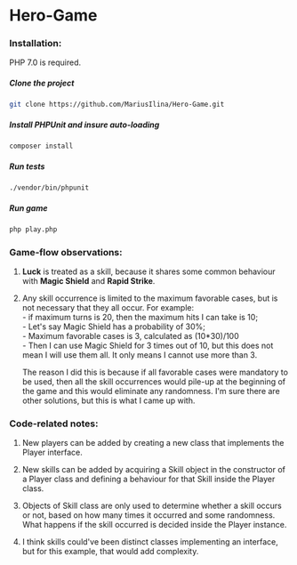 # Hero-Game

<h3>Installation:</h3>
PHP 7.0 is required.
<h5>Clone the project</h5>

```bash
git clone https://github.com/MariusIlina/Hero-Game.git
```

<h5>Install PHPUnit and insure auto-loading</h5>

```bash
composer install
```

<h5>Run tests</h5>

```bash
./vendor/bin/phpunit
```

<h5>Run game</h5>

```bash
php play.php
```

<h3>Game-flow observations:</h3>

1. **Luck** is treated as a skill, because it shares some common behaviour with **Magic Shield** and **Rapid Strike**.
2. Any skill occurrence is limited to the maximum favorable cases, but is not necessary that they all occur. For example:
    <br>- if maximum turns is 20, then the maximum hits I can take is 10;
    <br>- Let's say Magic Shield has a probability of 30%;
    <br>- Maximum favorable cases is 3, calculated as (10*30)/100
    <br>- Then I can use Magic Shield for 3 times out of 10, but this does not mean I will use them all. It only means I cannot use more than 3.
    
    The reason I did this is because if all favorable cases were mandatory to be used, then all the skill occurrences would pile-up at the beginning of the game and this would eliminate any randomness. I'm sure there are other solutions, but this is what I came up with.
   
<h3>Code-related notes:</h3>

1. New players can be added by creating a new class that implements the Player interface.

2. New skills can be added by acquiring a Skill object in the constructor of a Player class and defining a behaviour for that Skill inside the Player class.

3. Objects of Skill class are only used to determine whether a skill occurs or not, based on how many times it occurred and some randomness. What happens if the skill occurred is decided inside the Player instance. 

4. I think skills could've been distinct classes implementing an interface, but for this example, that would add complexity.

